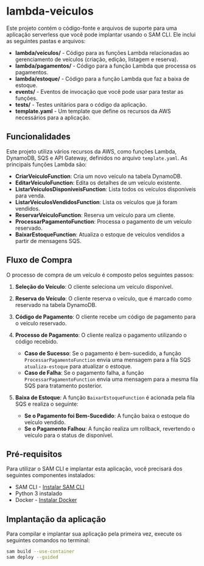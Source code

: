 # lambda-veiculos

Este projeto contém o código-fonte e arquivos de suporte para uma aplicação serverless que você pode implantar usando o SAM CLI. Ele inclui as seguintes pastas e arquivos:

- **lambda/veiculos/** - Código para as funções Lambda relacionadas ao gerenciamento de veículos (criação, edição, listagem e reserva).
- **lambda/pagamentos/** - Código para a função Lambda que processa os pagamentos.
- **lambda/estoque/** - Código para a função Lambda que faz a baixa de estoque.
- **events/** - Eventos de invocação que você pode usar para testar as funções.
- **tests/** - Testes unitários para o código da aplicação.
- **template.yaml** - Um template que define os recursos da AWS necessários para a aplicação.

## Funcionalidades

Este projeto utiliza vários recursos da AWS, como funções Lambda, DynamoDB, SQS e API Gateway, definidos no arquivo `template.yaml`. As principais funções Lambda são:

- **CriarVeiculoFunction**: Cria um novo veículo na tabela DynamoDB.
- **EditarVeiculoFunction**: Edita os detalhes de um veículo existente.
- **ListarVeiculosDisponiveisFunction**: Lista todos os veículos disponíveis para venda.
- **ListarVeiculosVendidosFunction**: Lista os veículos que já foram vendidos.
- **ReservarVeiculoFunction**: Reserva um veículo para um cliente.
- **ProcessarPagamentoFunction**: Processa o pagamento de um veículo reservado.
- **BaixarEstoqueFunction**: Atualiza o estoque de veículos vendidos a partir de mensagens SQS.

## Fluxo de Compra

O processo de compra de um veículo é composto pelos seguintes passos:

1. **Seleção do Veículo**: O cliente seleciona um veículo disponível.
2. **Reserva do Veículo**: O cliente reserva o veículo, que é marcado como reservado na tabela DynamoDB.
3. **Código de Pagamento**: O cliente recebe um código de pagamento para o veículo reservado.
4. **Processo de Pagamento**: O cliente realiza o pagamento utilizando o código recebido.

   - **Caso de Sucesso**: Se o pagamento é bem-sucedido, a função `ProcessarPagamentoFunction` envia uma mensagem para a fila SQS `atualiza-estoque` para atualizar o estoque.
   - **Caso de Falha**: Se o pagamento falha, a função `ProcessarPagamentoFunction` envia uma mensagem para a mesma fila SQS para tratamento posterior.

5. **Baixa de Estoque**: A função `BaixarEstoqueFunction` é acionada pela fila SQS e realiza o seguinte:

   - **Se o Pagamento foi Bem-Sucedido**: A função baixa o estoque do veículo vendido.
   - **Se o Pagamento Falhou**: A função realiza um rollback, revertendo o veículo para o status de disponível.

## Pré-requisitos

Para utilizar o SAM CLI e implantar esta aplicação, você precisará dos seguintes componentes instalados:

- SAM CLI - [Instalar SAM CLI](https://docs.aws.amazon.com/serverless-application-model/latest/developerguide/install-sam-cli.html)
- Python 3 instalado
- Docker - [Instalar Docker](https://docs.docker.com/get-docker/)

## Implantação da aplicação

Para compilar e implantar sua aplicação pela primeira vez, execute os seguintes comandos no terminal:

```bash
sam build --use-container
sam deploy --guided
